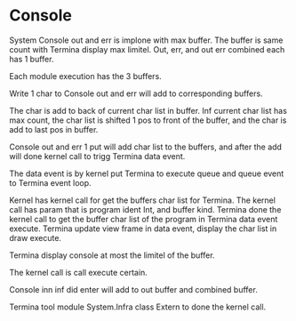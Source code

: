# Console

System Console out and err is implone with max buffer.
The buffer is same count with Termina display max limitel.
Out, err, and out err combined each has 1 buffer.

Each module execution has the 3 buffers.

Write 1 char to Console out and err will add to
corresponding buffers.

The char is add to back of current char list in buffer.
Inf current char list has max count, the char list is shifted
1 pos to front of the buffer, and the char is add to last pos
in buffer.

Console out and err 1 put will add char list to the buffers, and
after the add will done kernel call to trigg Termina data event.

The data event is by kernel put Termina to execute queue and queue event
to Termina event loop.

Kernel has kernel call for get the buffers char list for Termina.
The kernel call has param that is program ident Int, and buffer kind.
Termina done the kernel call to get the buffer char list of the program
in Termina data event execute.
Termina update view frame in data event, display the char list in
draw execute.

Termina display console at most the limitel of the buffer.

The kernel call is call execute certain.

Console inn inf did enter will add to out buffer and combined buffer.

Termina tool module System.Infra class Extern to done the kernel call.